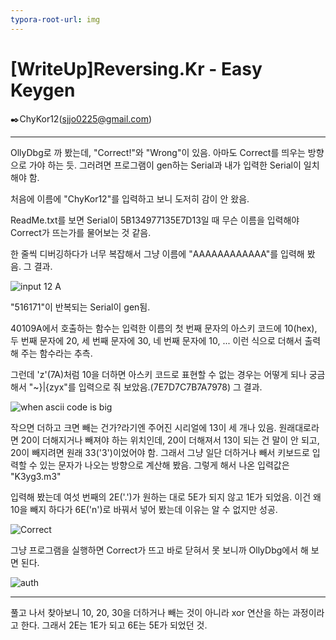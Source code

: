 ```yaml
---
typora-root-url: img
---
```


# [WriteUp]Reversing.Kr - Easy Keygen

:black_nib:ChyKor12(sjjo0225@gmail.com)

---

OllyDbg로 까 봤는데, "Correct!"와 "Wrong"이 있음. 아마도 Correct를 띄우는 방향으로 가야 하는 듯. 그러려면 프로그램이 gen하는 Serial과 내가 입력한 Serial이 일치해야 함.

처음에 이름에 "ChyKor12"를 입력하고 보니 도저히 감이 안 왔음.

ReadMe.txt를 보면 Serial이 5B134977135E7D13일 때 무슨 이름을 입력해야 Correct가 뜨는가를 물어보는 것 같음.

한 줄씩 디버깅하다가 너무 복잡해서 그냥 이름에 "AAAAAAAAAAAA"를 입력해 봤음. 그 결과.

![input 12 A](https://user-images.githubusercontent.com/57470479/71783006-2ff89e80-3024-11ea-90cc-5ea186226b65.png)

"516171"이 반복되는 Serial이 gen됨.

40109A에서 호출하는 함수는 입력한 이름의 첫 번째 문자의 아스키 코드에 10(hex), 두 번째 문자에 20, 세 번째 문자에 30, 네 번째 문자에 10, ... 이런 식으로 더해서 출력해 주는 함수라는 추측.

그런데 'z'(7A)처럼 10을 더하면 아스키 코드로 표현할 수 없는 경우는 어떻게 되나 궁금해서 "~}|{zyx"를 입력으로 줘 보았음.(7E7D7C7B7A7978) 그 결과.

![when ascii code is big](https://user-images.githubusercontent.com/57470479/71783003-2f600800-3024-11ea-9a7d-a751f266e371.png)

작으면 더하고 크면 빼는 건가?라기엔 주어진 시리얼에 13이 세 개나 있음. 원래대로라면 20이 더해지거나 빼져야 하는 위치인데, 20이 더해져서 13이 되는 건 말이 안 되고, 20이 빼지려면 원래 33('3')이었어야 함. 그래서 그냥 일단 더하거나 빼서 키보드로 입력할 수 있는 문자가 나오는 방향으로 계산해 봤음. 그렇게 해서 나온 입력값은 "K3yg3.m3"

입력해 봤는데 여섯 번째의 2E('.')가 원하는 대로 5E가 되지 않고 1E가 되었음. 이건 왜 10을 빼지 하다가 6E('n')로 바꿔서 넣어 봤는데 이유는 알 수 없지만 성공.

![Correct](https://user-images.githubusercontent.com/57470479/71783005-2ff89e80-3024-11ea-8450-2c83bf5f78ed.png)

그냥 프로그램을 실행하면 Correct가 뜨고 바로 닫혀서 못 보니까 OllyDbg에서 해 보면 된다.

![auth](https://user-images.githubusercontent.com/57470479/71783004-2f600800-3024-11ea-9c45-476ec33cfca7.png)

---

풀고 나서 찾아보니 10, 20, 30을 더하거나 빼는 것이 아니라 xor 연산을 하는 과정이라고 한다. 그래서 2E는 1E가 되고 6E는 5E가 되었던 것.

